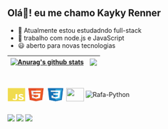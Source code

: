 ## Olá👋! eu me chamo Kayky Renner


- 🔭 Atualmente estou estudadndo full-stack
- 🌱 trabalho com node.js e JavaScript
- 😃 aberto para novas tecnologias

| <a href="https://github.com/KaykyRenner"><img align="center" src="https://github-readme-stats.vercel.app/api?username=KaykyRenner&show_icons=true&include_all_commits=true&theme=white&hide_border=true" alt="Anurag's github stats" /></a> | <a href="https://github.com/KaykyRenner"><img align="center" src="https://github-readme-stats.vercel.app/api/top-langs/?username=KaykyRenner&layout=compact&theme=white&hide_border=true" /></a> |
| ------------- | ------------- |

##

<div style="display: inline_block"><br>
  <img align="center" alt="Kayky-Js" height="30" width="40" src="https://raw.githubusercontent.com/devicons/devicon/master/icons/javascript/javascript-plain.svg">
  <img align="center" alt="Rafa-HTML" height="30" width="40" src="https://raw.githubusercontent.com/devicons/devicon/master/icons/html5/html5-original.svg">
  <img align="center" alt="Rafa-CSS" height="30" width="40" src="https://raw.githubusercontent.com/devicons/devicon/master/icons/css3/css3-original.svg">
  <img align="center" height="30" width="40" src="https://icongr.am/devicon/nodejs-original.svg?size=128&color=currentColor">
  
  
  <img align="center" alt="Rafa-Python" height="30" width="40" src="https://cdn.jsdelivr.net/gh/devicons/devicon@latest/icons/threedsmax/threedsmax-original.svg">
</div>

##

<div> 
  <a href="https://www.instagram.com/kayky_renner/" target="_blank"><img src="https://img.shields.io/badge/-Instagram-%23E4405F?style=for-the-badge&logo=instagram&logoColor=white" target="_blank"></a>
  <a href = "mailto:kayky.renner.sg@gmail.com"><img src="https://img.shields.io/badge/-Gmail-%23333?style=for-the-badge&logo=gmail&logoColor=white" target="_blank"></a>
  <a href="https://www.linkedin.com/in/kayky-renner-7955ba1a0/" target="_blank"><img src="https://img.shields.io/badge/-LinkedIn-%230077B5?style=for-the-badge&logo=linkedin&logoColor=white" target="_blank"></a> 
  
</div>
